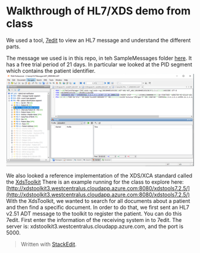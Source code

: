 # Walkthrough of HL7/XDS demo from class
We used a tool, [7edit](http://www.7edit.com/home/index.php) to view an HL7 message and understand the different parts.

The message we used is in this repo, in teh SampleMessages folder [here](https://github.com/bhi-spring-591-2019/instructors/blob/master/SampleMessages/ADT_GREEN992.ADT).  It has a free trial period of 21 days.
In particular we looked at the PID segment which contains the patient identifier.
![7edit HL7 ADT message](https://github.com/bhi-spring-591-2019/instructors/raw/master/WalkthroughImages/7editCapture.PNG)

We also looked a reference implementation of the XDS/XCA standard called the [XdsToolkit](https://github.com/usnistgov/iheos-toolkit2)
There is an example running for the class to explore here:
[http://xdstoolkit3.westcentralus.cloudapp.azure.com:8080/xdstools7.2.5/](http://xdstoolkit3.westcentralus.cloudapp.azure.com:8080/xdstools7.2.5/)
With the XdsToolkit, we wanted to search for all documents about a patient and then find a specific document.
In order to do that, we first sent an HL7 v2.51 ADT message to the toolkit to register the patient.
You can do this 7edit.  First enter the information of the receiving system in to 7edit.  The server is: xdstoolkit3.westcentralus.cloudapp.azure.com, and the port is 5000.

> Written with [StackEdit](https://stackedit.io/).
<!--stackedit_data:
eyJoaXN0b3J5IjpbMTU0MDI1NDQ0Miw1NDYyODU3NzBdfQ==
-->